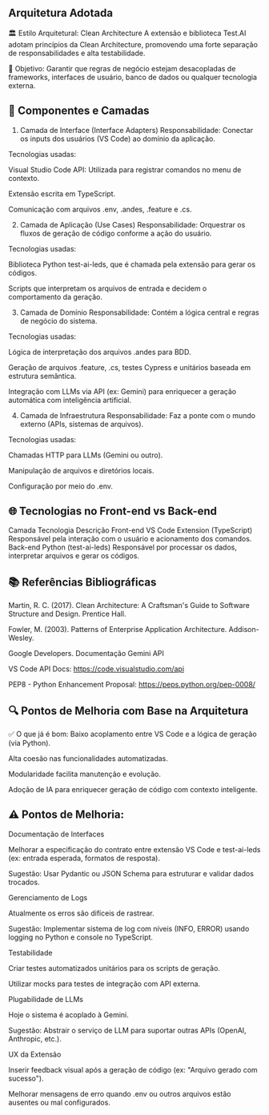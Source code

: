 ## Arquitetura Adotada
🏛️ Estilo Arquitetural: Clean Architecture
A extensão e biblioteca Test.AI adotam princípios da Clean Architecture, promovendo uma forte separação de responsabilidades e alta testabilidade.

🎯 Objetivo:
Garantir que regras de negócio estejam desacopladas de frameworks, interfaces de usuário, banco de dados ou qualquer tecnologia externa.

## 🧱 Componentes e Camadas
1. Camada de Interface (Interface Adapters)
Responsabilidade: Conectar os inputs dos usuários (VS Code) ao domínio da aplicação.

Tecnologias usadas:

Visual Studio Code API: Utilizada para registrar comandos no menu de contexto.

Extensão escrita em TypeScript.

Comunicação com arquivos .env, .andes, .feature e .cs.

2. Camada de Aplicação (Use Cases)
Responsabilidade: Orquestrar os fluxos de geração de código conforme a ação do usuário.

Tecnologias usadas:

Biblioteca Python test-ai-leds, que é chamada pela extensão para gerar os códigos.

Scripts que interpretam os arquivos de entrada e decidem o comportamento da geração.

3. Camada de Domínio
Responsabilidade: Contém a lógica central e regras de negócio do sistema.

Tecnologias usadas:

Lógica de interpretação dos arquivos .andes para BDD.

Geração de arquivos .feature, .cs, testes Cypress e unitários baseada em estrutura semântica.

Integração com LLMs via API (ex: Gemini) para enriquecer a geração automática com inteligência artificial.

4. Camada de Infraestrutura
Responsabilidade: Faz a ponte com o mundo externo (APIs, sistemas de arquivos).

Tecnologias usadas:

Chamadas HTTP para LLMs (Gemini ou outro).

Manipulação de arquivos e diretórios locais.

Configuração por meio do .env.

## 🌐 Tecnologias no Front-end vs Back-end

Camada	Tecnologia	Descrição
Front-end	VS Code Extension (TypeScript)	Responsável pela interação com o usuário e acionamento dos comandos.
Back-end	Python (test-ai-leds)	Responsável por processar os dados, interpretar arquivos e gerar os códigos.

## 📚 Referências Bibliográficas
Martin, R. C. (2017). Clean Architecture: A Craftsman's Guide to Software Structure and Design. Prentice Hall.

Fowler, M. (2003). Patterns of Enterprise Application Architecture. Addison-Wesley.

Google Developers. Documentação Gemini API

VS Code API Docs: https://code.visualstudio.com/api

PEP8 - Python Enhancement Proposal: https://peps.python.org/pep-0008/

## 🔍 Pontos de Melhoria com Base na Arquitetura
✅ O que já é bom:
Baixo acoplamento entre VS Code e a lógica de geração (via Python).

Alta coesão nas funcionalidades automatizadas.

Modularidade facilita manutenção e evolução.

Adoção de IA para enriquecer geração de código com contexto inteligente.

## ⚠️ Pontos de Melhoria:
Documentação de Interfaces

Melhorar a especificação do contrato entre extensão VS Code e test-ai-leds (ex: entrada esperada, formatos de resposta).

Sugestão: Usar Pydantic ou JSON Schema para estruturar e validar dados trocados.

Gerenciamento de Logs

Atualmente os erros são difíceis de rastrear.

Sugestão: Implementar sistema de log com níveis (INFO, ERROR) usando logging no Python e console no TypeScript.

Testabilidade

Criar testes automatizados unitários para os scripts de geração.

Utilizar mocks para testes de integração com API externa.

Plugabilidade de LLMs

Hoje o sistema é acoplado à Gemini.

Sugestão: Abstrair o serviço de LLM para suportar outras APIs (OpenAI, Anthropic, etc.).

UX da Extensão

Inserir feedback visual após a geração de código (ex: "Arquivo gerado com sucesso").

Melhorar mensagens de erro quando .env ou outros arquivos estão ausentes ou mal configurados.